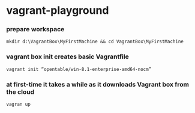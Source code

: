# vagrant-playground
### prepare workspace
```mkdir d:\VagrantBox\MyFirstMachine && cd VagrantBox\MyFirstMachine```
### vagrant box init creates basic Vagrantfile
```vagrant init “opentable/win-8.1-enterprise-amd64-nocm”```
### at first-time it takes a while as it downloads Vagrant box from the cloud
```vagran up```
